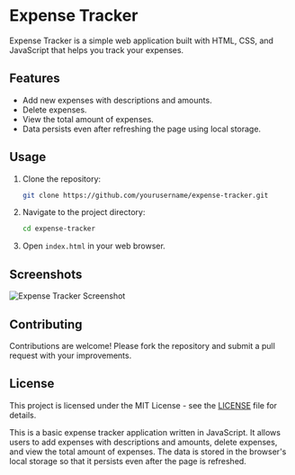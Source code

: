 # Expense Tracker

Expense Tracker is a simple web application built with HTML, CSS, and JavaScript that helps you track your expenses.

## Features

- Add new expenses with descriptions and amounts.
- Delete expenses.
- View the total amount of expenses.
- Data persists even after refreshing the page using local storage.

## Usage

1. Clone the repository:
    ```bash
    git clone https://github.com/yourusername/expense-tracker.git
    ```
2. Navigate to the project directory:
    ```bash
    cd expense-tracker
    ```
3. Open `index.html` in your web browser.

## Screenshots

![Expense Tracker Screenshot](screenshot.png)

## Contributing

Contributions are welcome! Please fork the repository and submit a pull request with your improvements.

## License

This project is licensed under the MIT License - see the [LICENSE](LICENSE) file for details.



This is a basic expense tracker application written in JavaScript. It allows users to add expenses with descriptions and amounts, delete expenses, and view the total amount of expenses. The data is stored in the browser's local storage so that it persists even after the page is refreshed.

